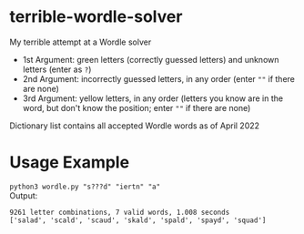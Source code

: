 # terrible-wordle-solver
My terrible attempt at a Wordle solver
- 1st Argument: green letters (correctly guessed letters) and unknown letters (enter as `?`)
- 2nd Argument: incorrectly guessed letters, in any order (enter `""` if there are none)
- 3rd Argument: yellow letters, in any order (letters you know are in the word, but don't know the position; enter `""` if there are none)

Dictionary list contains all accepted Wordle words as of April 2022

# Usage Example
`python3 wordle.py "s???d" "iertn" "a"`  
Output:
```
9261 letter combinations, 7 valid words, 1.008 seconds
['salad', 'scald', 'scaud', 'skald', 'spald', 'spayd', 'squad']
```
